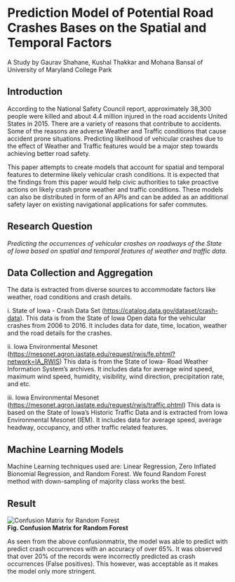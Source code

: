 # Prediction Model of Potential Road Crashes Bases on the Spatial and Temporal Factors
A Study by Gaurav Shahane, Kushal Thakkar and Mohana Bansal of University of Maryland College Park

<h2>Introduction</h2>
According to the National Safety Council report, approximately 38,300 people were killed and about 4.4 million injured in the road accidents United States in 2015. There are a variety of reasons that contribute to accidents. Some of the reasons are adverse Weather and Traffic conditions that cause accident prone situations. Predicting likelihood of vehicular crashes due to the effect of Weather and Traffic features would be a major step towards achieving better road safety. 

This paper attempts to create models that account for spatial and temporal features to determine likely vehicular crash conditions. It is expected that the findings from this paper would help civic authorities to take proactive actions on likely crash prone weather and traffic conditions. These models can also be distributed in form of an APIs and can be added as an additional safety layer on existing navigational applications for safer commutes.

<h2>Research Question</h2>
<i>Predicting the occurrences of vehicular crashes on roadways of the State of Iowa based on spatial and temporal features of weather and traffic data.</i>

<h2>Data Collection and Aggregation</h2>
The data is extracted from diverse sources to accommodate factors like weather, road conditions and crash details. 

i. State of Iowa - Crash Data Set (https://catalog.data.gov/dataset/crash-data). 
This data is from the State of Iowa Open data for the vehicular crashes from 2006 to 2016. It includes data for date, time, location, weather and the road details for the crashes. 

ii. Iowa Environmental Mesonet (https://mesonet.agron.iastate.edu/request/rwis/fe.phtml?network=IA_RWIS)
This data is from the State of Iowa- Road Weather Information System’s archives. It includes data for average wind speed, maximum wind speed, humidity, visibility, wind direction, precipitation rate, and etc.

iii. Iowa Environmental Mesonet (https://mesonet.agron.iastate.edu/request/rwis/traffic.phtml)
This data is based on the State of Iowa’s Historic Traffic Data and is extracted from Iowa Environmental Mesonet (IEM). It includes data for average speed, average headway, occupancy, and other traffic related features.

<h2> Machine Learning Models</h2>
Machine Learning techniques used are: Linear Regression, Zero Inflated Bionomial Regression, and Random Forest.
We found Random Forest method with down-sampling of majority class works the best.

<h2>Result</h2>

<img src="https://github.com/gaurav-shahane/INFM750-DataToInsights/raw/master/images/result_randomForest.PNG" alt ="Confusion Matrix for Random Forest"> </br><b>Fig. Confusion Matrix for Random Forest</b>

As seen from the above confusionmatrix, the model was able to predict with predict crash occurrences with an accuracy of over 65%. It was observed that over 20% of the records were incorrectly predicted as crash occurrences (False positives). This however, was acceptable as it makes the model only more stringent.
